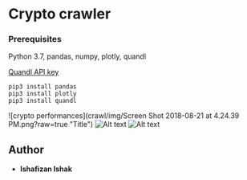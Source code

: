 # Crypto crawler
### Prerequisites
Python 3.7, pandas, numpy, plotly, quandl

[Quandl API key](https://docs.quandl.com/docs/getting-started)

```
pip3 install pandas
pip3 install plotly
pip3 install quandl
```

![crypto performances](crawl/img/Screen Shot 2018-08-21 at 4.24.39 PM.png?raw=true "Title")
![Alt text](relative/path/to/img.jpg?raw=true "Title")
![Alt text](relative/path/to/img.jpg?raw=true "Title")

## Author
* **Ishafizan Ishak**


